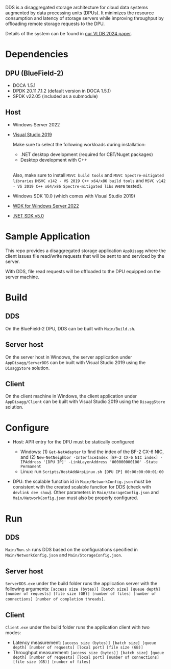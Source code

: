 DDS is a disaggregated storage architecture for cloud data systems augmented by data processing units (DPUs).
It minimizes the resource consumption and latency of storage servers while improving throughput by offloading remote storage requests to the DPU.

Details of the system can be found in [our VLDB 2024 paper](https://fardatalab.org/vldb24-zhang.pdf).

# Dependencies
## DPU (BlueField-2)
- DOCA 1.5.1
- DPDK 20.11.7.1.2 (default version in DOCA 1.5.1)
- SPDK v22.05 (included as a submodule)


## Host

- Windows Server 2022

- [Visual Studio 2019](https://learn.microsoft.com/en-us/windows-hardware/drivers/other-wdk-downloads#step-1-install-visual-studio)  

	Make sure to select the following workloads during installation:

	- .NET desktop development (required for CBT/Nuget packages)
	- Desktop development with C++  
	</br>

	Also, make sure to install `MSVC build tools` and `MSVC Spectre-mitigated libraries` (`MSVC v142 - VS 2019 C++ x64/x86 build tools` and `MSVC v142 - VS 2019 C++ x64/x86 Spectre-mitigated libs` were tested).

- Windows SDK 10.0 (which comes with Visual Studio 2019)

- [WDK for Windows Server 2022](https://learn.microsoft.com/en-us/windows-hardware/drivers/other-wdk-downloads#step-2-install-the-wdk)

- [.NET SDK v5.0](https://dotnet.microsoft.com/en-us/download/dotnet/5.0#sdk-5.0.408-5.0.17)

# Sample Application
This repo provides a disaggregated storage application `AppDisagg` where the client issues file read/write requests that will be sent to and serviced by the server.

With DDS, file read requests will be offloaded to the DPU equipped on the server machine.

# Build

## DDS
On the BlueField-2 DPU, DDS can be built with `Main/Build.sh`.

## Server host
On the server host in Windows, the server application under `AppDisagg/ServerDDS` can be built with Visual Studio 2019 using the `DisaggStore` solution.

## Client
On the client machine in Windows, the client application under `AppDisagg/Client` can be built with Visual Studio 2019 using the `DisaggStore` solution.


# Configure

- Host: APR entry for the DPU must be statically configured
	- Windows: (1) `Get-NetAdapter` to find the index of the BF-2 CX-6 NIC, and (2) `New-NetNeighbor -InterfaceIndex [BF-2 CX-6 NIC index] -IPAddress '[DPU IP]' -LinkLayerAddress '000000000100' -State Permanent`
	- Linux: run `Scripts/HostAddArpLinux.sh [DPU IP] 00:00:00:00:01:00`

- DPU: the scalable function id in `Main/NetworkConfig.json` must be consistent with the created scalable function for DDS (check with `devlink dev show`). Other parameters in `Main/StorageConfig.json` and `Main/NetworkConfig.json` must also be properly configured.

# Run
## DDS
`Main/Run.sh` runs DDS based on the configurations specified in `Main/NetworkConfig.json` and `Main/StorageConfig.json`. 

## Server host
`ServerDDS.exe` under the build folder runs the application server with the following arguments: `[access size (bytes)] [batch size] [queue depth] [number of requests] [file size (GB)] [number of files] [number of connections] [number of completion threads]`.

## Client
`Client.exe` under the build folder runs the application client with two modes:
- Latency measurement: `[access size (bytes)] [batch size] [queue depth] [number of requests] [local port] [file size (GB)]`
- Throughput measurement: `[access size (bytes)] [batch size] [queue depth] [number of requests] [local port] [number of connections] [file size (GB)] [number of files]`